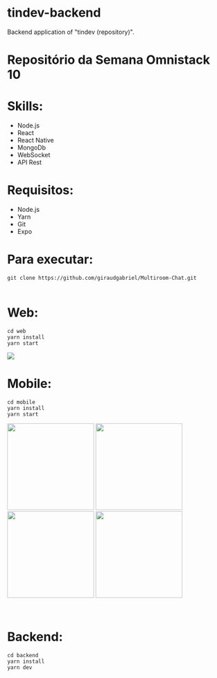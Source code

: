 # tindev-backend
Backend application of "tindev (repository)".
# Repositório da Semana Omnistack 10
# Skills:
- Node.js
- React 
- React Native
- MongoDb
- WebSocket
- API Rest

# Requisitos:
- Node.js
- Yarn
- Git
- Expo

# Para executar:
`git clone https://github.com/giraudgabriel/Multiroom-Chat.git`
<br>
<br>
# Web:
```
cd web
yarn install
yarn start
```


<img src="images/web.png">
<br>

# Mobile:
```
cd mobile
yarn install
yarn start
```
<p>
<img src="images/mobile1.jpeg" width="200">
<img src="images/mobile2.jpeg" width="200">
<img src="images/mobile3.jpeg" width="200">
<img src="images/mobile4.jpeg" width="200">
</p>

<br>

# Backend:
```
cd backend
yarn install
yarn dev
```

